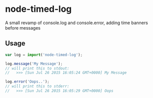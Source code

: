 node-timed-log
==============

A small revamp of console.log and console.error, adding time banners before messages

## Usage

```javascript
var log = import('node-timed-log');

log.message('My Message');
// will print this to stdout:
//   >>> [Sun Jul 26 2015 16:05:24 GMT+0000] My Message

log.error('Oops..');
// will print this to stderr:
//   >>> [Sun Jul 26 2015 16:05:29 GMT+0000] Oops

```

